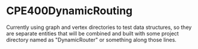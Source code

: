 # CPE400DynamicRouting

Currently using graph and vertex directories to test data structures, so they are separate entities that will be combined and built with some project directory named as "DynamicRouter" or something along those lines.